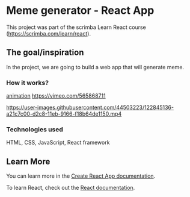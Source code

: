 # Meme generator - React App

This project was part of the scrimba Learn React course (https://scrimba.com/learn/react).

## The goal/inspiration

In the project, we are going to build a web app that will generate meme.

### How it works?
[animation](https://media.giphy.com/media/miOgPeLeG2eKrs3rcx/giphy.gif)
https://vimeo.com/565868711

https://user-images.githubusercontent.com/44503223/122845136-a21c7c00-d2c8-11eb-9166-f18b64de1150.mp4

### Technologies used

HTML, CSS, JavaScript, React framework


## Learn More

You can learn more in the [Create React App documentation](https://facebook.github.io/create-react-app/docs/getting-started).

To learn React, check out the [React documentation](https://reactjs.org/).
